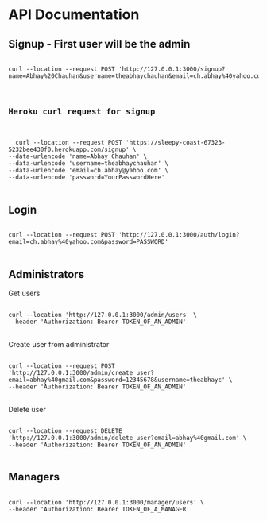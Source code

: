 

<h1>API Documentation</h1>

<h2>Signup - First user will be the admin</h2>
<pre>
<code>
curl --location --request POST 'http://127.0.0.1:3000/signup?name=Abhay%20Chauhan&amp;username=theabhaychauhan&amp;email=ch.abhay%40yahoo.com&amp;password=PASSWORD'
</code>
  <h3>Heroku curl request for signup</h3>
<code>
  curl --location --request POST 'https://sleepy-coast-67323-5232bee430f0.herokuapp.com/signup' \
--data-urlencode 'name=Abhay Chauhan' \
--data-urlencode 'username=theabhaychauhan' \
--data-urlencode 'email=ch.abhay@yahoo.com' \
--data-urlencode 'password=YourPasswordHere'
</code>
</pre>

<h2>Login</h2>
<pre>
<code>
curl --location --request POST 'http://127.0.0.1:3000/auth/login?email=ch.abhay%40yahoo.com&amp;password=PASSWORD'
</code>
</pre>

<h2>Administrators</h2>
<p class="important">Get users</p>
<pre>
<code>
curl --location 'http://127.0.0.1:3000/admin/users' \
--header 'Authorization: Bearer TOKEN_OF_AN_ADMIN'
</code>
</pre>

<p class="important">Create user from administrator</p>
<pre>
<code>
curl --location --request POST 'http://127.0.0.1:3000/admin/create_user?email=abhay%40gmail.com&amp;password=12345678&amp;username=theabhayc' \
--header 'Authorization: Bearer TOKEN_OF_AN_ADMIN'
</code>
</pre>

<p class="important">Delete user</p>
<pre>
<code>
curl --location --request DELETE 'http://127.0.0.1:3000/admin/delete_user?email=abhay%40gmail.com' \
--header 'Authorization: Bearer TOKEN_OF_AN_ADMIN'
</code>
</pre>

<h2>Managers</h2>
<pre>
<code>
curl --location 'http://127.0.0.1:3000/manager/users' \
--header 'Authorization: Bearer TOKEN_OF_A_MANAGER'
</code>
</pre>

</body>
</html>
